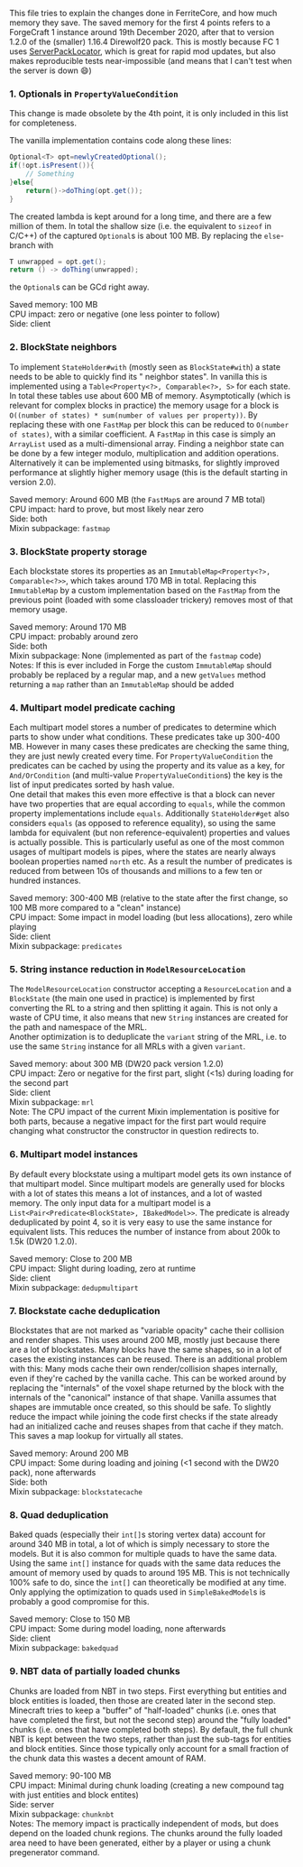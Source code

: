 This file tries to explain the changes done in FerriteCore, and how much memory they save. The saved memory for the
first 4 points refers to a ForgeCraft 1 instance around 19th December 2020, after that to version 1.2.0 of the (smaller)
1.16.4 Direwolf20 pack. This is mostly because FC 1 uses [ServerPackLocator](https://github.com/cpw/serverpacklocator/),
which is great for rapid mod updates, but also makes reproducible tests near-impossible (and means that I can't test
when the server is down :smile:)

### 1. Optionals in `PropertyValueCondition`

This change is made obsolete by the 4th point, it is only included in this list for completeness.

The vanilla implementation contains code along these lines:

```java
Optional<T> opt=newlyCreatedOptional();
if(!opt.isPresent()){
    // Something
}else{
    return()->doThing(opt.get());
}
```

The created lambda is kept around for a long time, and there are a few million of them. In
total the shallow size (i.e. the equivalent to `sizeof` in C/C++) of the captured
`Optional`s is about 100 MB. By replacing the `else`-branch with
```java
T unwrapped = opt.get();
return () -> doThing(unwrapped);
```
the `Optional`s can be GCd right away.

Saved memory: 100 MB  
CPU impact: zero or negative (one less pointer to follow)  
Side: client  

### 2. BlockState neighbors

To implement `StateHolder#with` (mostly seen as `BlockState#with`) a state needs to be able to quickly find its "
neighbor states". In vanilla this is implemented using a
`Table<Property<?>, Comparable<?>, S>` for each state. In total these tables use about 600 MB of memory.
Asymptotically (which is relevant for complex blocks in practice) the memory usage for a block
is `O((number of states) * sum(number of values per property))`. By replacing these with one `FastMap` per block this
can be reduced to `O(number of states)`, with a similar coefficient. A `FastMap` in this case is simply an `ArrayList`
used as a multi-dimensional array. Finding a neighbor state can be done by a few integer modulo, multiplication and
addition operations. Alternatively it can be implemented using bitmasks, for slightly improved performance at slightly
higher memory usage (this is the default starting in version 2.0).

Saved memory: Around 600 MB (the `FastMap`s are around 7 MB total)  
CPU impact: hard to prove, but most likely near zero  
Side: both  
Mixin subpackage: `fastmap`

### 3. BlockState property storage
Each blockstate stores its properties as an `ImmutableMap<Property<?>, Comparable<?>>`, which takes around 170 MB in
total. Replacing this `ImmutableMap` by a custom implementation based on the `FastMap` from the previous point (loaded
with some classloader trickery) removes most of that memory usage.

Saved memory: Around 170 MB  
CPU impact: probably around zero  
Side: both  
Mixin subpackage: None (implemented as part of the `fastmap` code)  
Notes: If this is ever included in Forge the custom `ImmutableMap` should probably be replaced by a regular map, and a
new `getValues` method returning a `map` rather than an `ImmutableMap` should be added

### 4. Multipart model predicate caching
Each multipart model stores a number of predicates to determine which parts to show under
what conditions. These predicates take up 300-400 MB. However in many cases these
predicates are checking the same thing, they are just newly created every time. For
`PropertyValueCondition` the predicates can be cached by using the property and its value
as a key, for `And/OrCondition` (and multi-value `PropertyValueCondition`s) the key is the
list of input predicates sorted by hash value.  
One detail that makes this even more effective is that a block can never have two
properties that are equal according to `equals`, while the common property implementations
include `equals`. Additionally `StateHolder#get` also considers `equals` (as opposed to
reference equality), so using the same lambda for equivalent (but non reference-equivalent) properties and values is
actually possible. This is particularly useful as one of the most common usages of multipart models is pipes, where the
states are nearly always boolean properties named `north` etc. As a result the number of predicates is reduced from
between 10s of thousands and millions to a few ten or hundred instances.

Saved memory: 300-400 MB (relative to the state after the first change, so 100 MB more compared to a "clean" instance)  
CPU impact: Some impact in model loading (but less allocations), zero while playing  
Side: client  
Mixin subpackage: `predicates`

### 5. String instance reduction in `ModelResourceLocation`

The `ModelResourceLocation` constructor accepting a `ResourceLocation` and a `BlockState`
(the main one used in practice) is implemented by first converting the RL to a string and then splitting it again. This
is not only a waste of CPU time, it also means that new
`String` instances are created for the path and namespace of the MRL.  
Another optimization is to deduplicate the `variant` string of the MRL, i.e. to use the same `String` instance for all
MRLs with a given `variant`.

Saved memory: about 300 MB (DW20 pack version 1.2.0)  
CPU impact: Zero or negative for the first part, slight (<1s) during loading for the second part  
Side: client  
Mixin subpackage: `mrl`  
Note: The CPU impact of the current Mixin implementation is positive for both parts, because a negative impact for the
first part would require changing what constructor the constructor in question redirects to.

### 6. Multipart model instances
By default every blockstate using a multipart model gets its own instance of that multipart model. Since multipart
models are generally used for blocks with a lot of states this means a lot of instances, and a lot of wasted memory. The
only input data for a multipart model is a `List<Pair<Predicate<BlockState>, IBakedModel>>`. The predicate is already
deduplicated by point 4, so it is very easy to use the same instance for equivalent lists. This reduces the number of
instance from about 200k to 1.5k (DW20 1.2.0).

Saved memory: Close to 200 MB  
CPU impact: Slight during loading, zero at runtime  
Side: client  
Mixin subpackage: `dedupmultipart`

### 7. Blockstate cache deduplication

Blockstates that are not marked as "variable opacity" cache their collision and render shapes. This uses around 200 MB,
mostly just because there are a lot of blockstates. Many blocks have the same shapes, so in a lot of cases the existing
instances can be reused. There is an additional problem with this: Many mods cache their own render/collision shapes
internally, even if they're cached by the vanilla cache. This can be worked around by replacing the "internals" of the
voxel shape returned by the block with the internals of the "canonical" instance of that shape. Vanilla assumes that
shapes are immutable once created, so this should be safe. To slightly reduce the impact while joining the code first
checks if the state already had an initialized cache and reuses shapes from that cache if they match. This saves a map
lookup for virtually all states.

Saved memory: Around 200 MB  
CPU impact: Some during loading and joining (<1 second with the DW20 pack), none afterwards  
Side: both  
Mixin subpackage: `blockstatecache`

### 8. Quad deduplication

Baked quads (especially their `int[]`s storing vertex data) account for around 340 MB in total, a lot of which is simply
necessary to store the models. But it is also common for multiple quads to have the same data. Using the same `int[]`
instance for quads with the same data reduces the amount of memory used by quads to around 195 MB. This is not
technically 100% safe to do, since the `int[]` can theoretically be modified at any time. Only applying the optimization
to quads used in `SimpleBakedModel`s is probably a good compromise for this.

Saved memory: Close to 150 MB  
CPU impact: Some during model loading, none afterwards  
Side: client  
Mixin subpackage: `bakedquad`

### 9. NBT data of partially loaded chunks

Chunks are loaded from NBT in two steps. First everything but entities and block entities is loaded, then those are
created later in the second step. Minecraft tries to keep a "buffer" of "half-loaded" chunks (i.e. ones that have
completed the first, but not the second step) around the "fully loaded" chunks (i.e. ones that have completed both
steps). By default, the full chunk NBT is kept between the two steps, rather than just the sub-tags for entities and
block entities. Since those typically only account for a small fraction of the chunk data this wastes a decent amount of
RAM.

Saved memory: 90-100 MB  
CPU impact: Minimal during chunk loading (creating a new compound tag with just entities and block entites)  
Side: server  
Mixin subpackage: `chunknbt`  
Notes: The memory impact is practically independent of mods, but does depend on the loaded chunk regions. The chunks
around the fully loaded area need to have been generated, either by a player or using a chunk pregenerator command.
